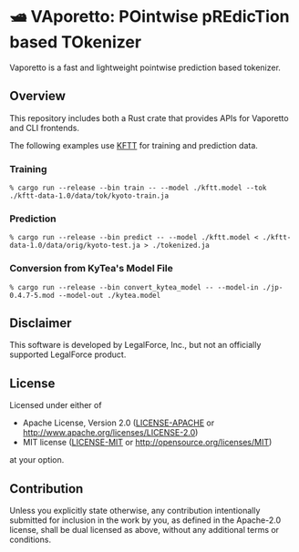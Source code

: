 # 🛥 VAporetto: POintwise pREdicTion based TOkenizer

Vaporetto is a fast and lightweight pointwise prediction based tokenizer.

## Overview

This repository includes both a Rust crate that provides APIs for Vaporetto and CLI frontends.

The following examples use [KFTT](http://www.phontron.com/kftt/) for training and prediction data.

### Training

```
% cargo run --release --bin train -- --model ./kftt.model --tok ./kftt-data-1.0/data/tok/kyoto-train.ja
```

### Prediction

```
% cargo run --release --bin predict -- --model ./kftt.model < ./kftt-data-1.0/data/orig/kyoto-test.ja > ./tokenized.ja
```

### Conversion from KyTea's Model File

```
% cargo run --release --bin convert_kytea_model -- --model-in ./jp-0.4.7-5.mod --model-out ./kytea.model
```

## Disclaimer

This software is developed by LegalForce, Inc.,
but not an officially supported LegalForce product.

## License

Licensed under either of

 * Apache License, Version 2.0
   ([LICENSE-APACHE](LICENSE-APACHE) or http://www.apache.org/licenses/LICENSE-2.0)
 * MIT license
   ([LICENSE-MIT](LICENSE-MIT) or http://opensource.org/licenses/MIT)

at your option.

## Contribution

Unless you explicitly state otherwise, any contribution intentionally submitted
for inclusion in the work by you, as defined in the Apache-2.0 license, shall be
dual licensed as above, without any additional terms or conditions.
